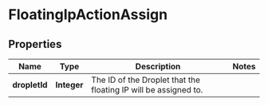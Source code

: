 

# FloatingIpActionAssign


## Properties

| Name | Type | Description | Notes |
|------------ | ------------- | ------------- | -------------|
|**dropletId** | **Integer** | The ID of the Droplet that the floating IP will be assigned to. |  |



